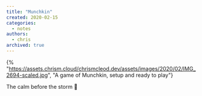 ```yaml
---
title: "Munchkin"
created: 2020-02-15
categories:
  - notes
authors:
  - chris
archived: true
---
```


{% "https://assets.chrism.cloud/chrismcleod.dev/assets/images/2020/02/IMG_2694-scaled.jpg", "A game of Munchkin, setup and ready to play"}

The calm before the storm 🎲
